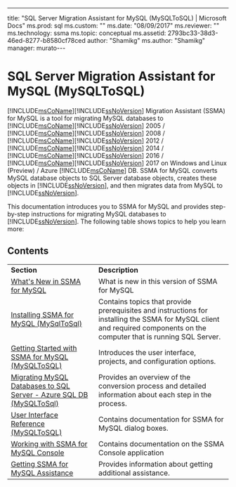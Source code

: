 ---
title: "SQL Server Migration Assistant for MySQL (MySQLToSQL) | Microsoft Docs"
ms.prod: sql
ms.custom: ""
ms.date: "08/09/2017"
ms.reviewer: ""
ms.technology: ssma
ms.topic: conceptual
ms.assetid: 2793bc33-38d3-46ed-8277-b8580cf78ced
author: "Shamikg"
ms.author: "Shamikg"
manager: murato---
# SQL Server Migration Assistant for MySQL (MySQLToSQL)
[!INCLUDE[msCoName](../../includes/msconame_md.md)][!INCLUDE[ssNoVersion](../../includes/ssnoversion-md.md)] Migration Assistant (SSMA) for MySQL is a tool for migrating MySQL databases to [!INCLUDE[msCoName](../../includes/msconame_md.md)][!INCLUDE[ssNoVersion](../../includes/ssnoversion-md.md)] 2005 / [!INCLUDE[msCoName](../../includes/msconame_md.md)][!INCLUDE[ssNoVersion](../../includes/ssnoversion-md.md)] 2008 / [!INCLUDE[msCoName](../../includes/msconame_md.md)][!INCLUDE[ssNoVersion](../../includes/ssnoversion-md.md)] 2012 / [!INCLUDE[msCoName](../../includes/msconame_md.md)][!INCLUDE[ssNoVersion](../../includes/ssnoversion-md.md)] 2014 / [!INCLUDE[msCoName](../../includes/msconame_md.md)][!INCLUDE[ssNoVersion](../../includes/ssnoversion-md.md)] 2016 / [!INCLUDE[msCoName](../../includes/msconame_md.md)][!INCLUDE[ssNoVersion](../../includes/ssnoversion-md.md)] 2017 on Windows and Linux (Preview) / Azure [!INCLUDE[msCoName](../../includes/msconame_md.md)] DB. SSMA for MySQL converts MySQL database objects to SQL Server database objects, creates these objects in [!INCLUDE[ssNoVersion](../../includes/ssnoversion-md.md)], and then migrates data from MySQL to [!INCLUDE[ssNoVersion](../../includes/ssnoversion-md.md)].  
  
This documentation introduces you to SSMA for MySQL and provides step-by-step instructions for migrating MySQL databases to [!INCLUDE[ssNoVersion](../../includes/ssnoversion-md.md)]. The following table shows topics to help you learn more:  
  
## Contents  
  
|||  
|-|-|  
|**Section**|**Description**|  
|[What's New in SSMA for MySQL](https://msdn.microsoft.com/1451a0b0-6713-4d0c-954f-ea3d8fce1d31)|What is new in this version of SSMA for MySQL|  
|[Installing SSMA for MySQL &#40;MySqlToSql&#41;](../../ssma/mysql/installing-ssma-for-mysql-mysqltosql.md)|Contains topics that provide prerequisites and instructions for installing the SSMA for MySQL client and required components on the computer that is running SQL Server.|  
|[Getting Started with SSMA for MySQL &#40;MySQLToSQL&#41;](../../ssma/mysql/getting-started-with-ssma-for-mysql-mysqltosql.md)|Introduces the user interface, projects, and configuration options.|  
|[Migrating MySQL Databases to SQL Server - Azure SQL DB &#40;MySQLToSql&#41;](../../ssma/mysql/migrating-mysql-databases-to-sql-server-azure-sql-db-mysqltosql.md)|Provides an overview of the conversion process and detailed information about each step in the process.|  
|[User Interface Reference &#40;MySQLToSQL&#41;](../../ssma/mysql/user-interface-reference-mysqltosql.md)|Contains documentation for SSMA for MySQL dialog boxes.|  
|[Working with SSMA for MySQL Console](working-with-ssma-for-mysql-console-mysqltosql.md)|Contains documentation on the SSMA Console application|  
|[Getting SSMA for MySQL Assistance](https://go.microsoft.com/fwlink/?LinkID=708538&clcid=0x409)|Provides information about getting additional assistance.|  
  
